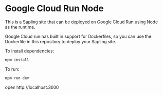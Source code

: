 # Google Cloud Run Node

This is a Sapling site that can be deployed on Google Cloud Run using Node as the runtime.

Google Cloud run has built in support for Dockerfiles, so you can use the Dockerfile in this repository to deploy your Sapling site.

To install dependencies:
```sh
npm install
```

To run:
```sh
npm run dev
```

open http://localhost:3000
